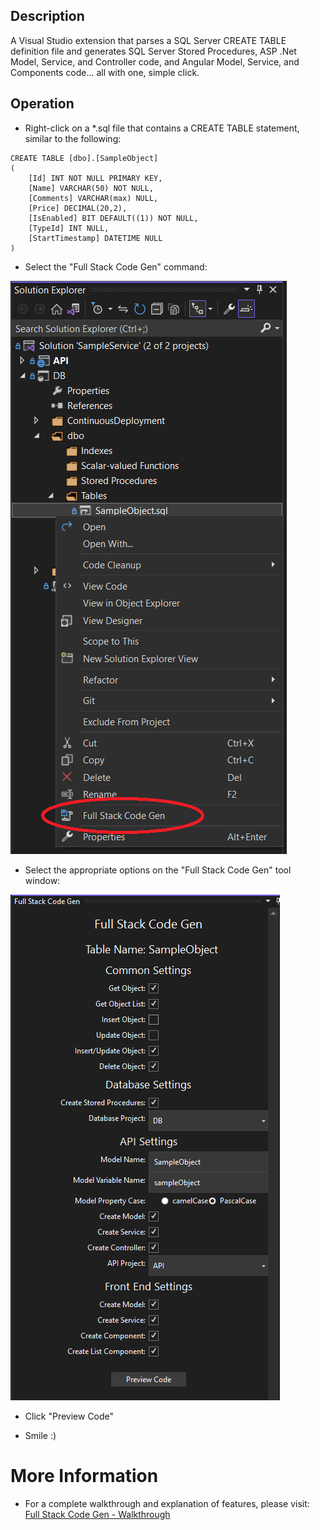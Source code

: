 ## Description
A Visual Studio extension that parses a SQL Server CREATE TABLE definition file and generates SQL Server Stored Procedures, ASP .Net Model, Service, and Controller code, and Angular Model, Service, and Components code... all with one, simple click.

## Operation
* Right-click on a *.sql file that contains a CREATE TABLE statement, similar to the following:

```
CREATE TABLE [dbo].[SampleObject]
(
    [Id] INT NOT NULL PRIMARY KEY,
    [Name] VARCHAR(50) NOT NULL,
    [Comments] VARCHAR(max) NULL,
    [Price] DECIMAL(20,2),
    [IsEnabled] BIT DEFAULT((1)) NOT NULL,
    [TypeId] INT NULL,
    [StartTimestamp] DATETIME NULL
)
```

* Select the "Full Stack Code Gen" command:

![FullStackCodeGen - Context menu](SolutionExplorer.png)

* Select the appropriate options on the "Full Stack Code Gen" tool window:

![FullStackCodeGen - tool menu](FullStackCodeGen-CompleteWindow.png)

* Click "Preview Code"

* Smile :)

# More Information

* For a complete walkthrough and explanation of features, please visit: [Full Stack Code Gen - Walkthrough](https://www.aucincorporated.com/projects/fullstackcodegen/walkthrough)